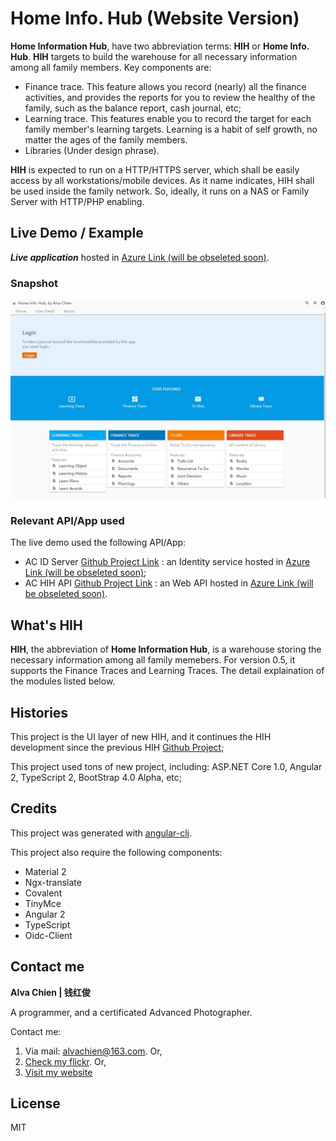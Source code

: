 # Home Info. Hub (Website Version)
**Home Information Hub**, have two abbreviation terms: **HIH** or **Home Info. Hub**. **HIH** targets to build the warehouse for all necessary information among all family members. Key components are:
- Finance trace. This feature allows you record (nearly) all the finance activities, and provides the reports for you to review the healthy of the family, such as the balance report, cash journal, etc;
- Learning trace. This features enable you to record the target for each family member's learning targets. Learning is a habit of self growth, no matter the ages of the family members.
- Libraries (Under design phrase). 

**HIH** is expected to run on a HTTP/HTTPS server, which shall be easily access by all workstations/mobile devices. 
As it name indicates, HIH shall be used inside the family network. So, ideally, it runs on a NAS or Family Server with HTTP/PHP enabling.  

## Live Demo / Example
***Live application***  hosted in [Azure Link (will be obseleted soon)](http://achihui.azurewebsites.net).

### Snapshot
![Image of Index page](https://github.com/alvachien/achihui/blob/master/docs/images/index.JPG)

### Relevant API/App used
The live demo used the following API/App:
- AC ID Server [Github Project Link](https://github.com/alvachien/acidserver) : an Identity service hosted in [Azure Link (will be obseleted soon)](http://acidserver.azurewebsites.net);
- AC HIH API [Github Project Link](https://github.com/alvachien/achihapi) : an Web API hosted in [Azure Link (will be obseleted soon)](http://achihapi.azurewebsites.net).


## What's HIH
**HIH**, the abbreviation of **Home Information Hub**, is a warehouse storing the necessary information among all family memebers.
For version 0.5, it supports the Finance Traces and Learning Traces. The detail explaination of the modules listed below. 

## Histories
This project is the UI layer of new HIH, and it continues the HIH development since the previous HIH [Github Project](https://github.com/alvachien/hih);

This project used tons of new project, including: ASP.NET Core 1.0, Angular 2, TypeScript 2, BootStrap 4.0 Alpha, etc;

## Credits
This project was generated with [angular-cli](https://github.com/angular/angular-cli).

This project also require the following components:
* Material 2
* Ngx-translate
* Covalent
* TinyMce
* Angular 2
* TypeScript
* Oidc-Client

## Contact me
**Alva Chien | 钱红俊**

A programmer, and a certificated Advanced Photographer.  
 
Contact me:

1. Via mail: alvachien@163.com. Or,
2. [Check my flickr](http://www.flickr.com/photos/alvachien). Or,
3. [Visit my website](http://www.alvachien.com)
 
## License
MIT
